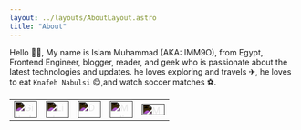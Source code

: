 ```yaml
---
layout: ../layouts/AboutLayout.astro
title: "About"
---
```


Hello 🙋‍♂️, My name is Islam Muhammad (AKA: IMM9O), from Egypt, Frontend Engineer, blogger, reader, and geek who is passionate about the latest technologies and updates.
he loves exploring and travels ✈, he loves to eat `Knafeh Nabulsi` 😋,and watch soccer matches ⚽.

<table align="center" border="0">
  <tr>
    <td>
      <a href="https://github.com/IMM9O" target="_blank"><img style="filter: invert(1);" src="https://unpkg.com/simple-icons@v4/icons/github.svg" alt="Github Profile" height="30" width="40" /></a>
    </td>
    <td>
      <a href="https://linkedin.com/in/islam-muhammad" target="_blank"><img style="filter: invert(1);" src="https://unpkg.com/simple-icons@v4/icons/linkedin.svg" alt="Linkedin Profile" height="30" width="40" /></a>
    </td>
    <td>
    <a href="https://dev.to/IMM9O" target="_blank"><img style="filter: invert(1);" src="https://unpkg.com/simple-icons@v4/icons/dev-dot-to.svg" alt="Dev Profile" height="30" width="40" /></a>
    </td>
    <td>
    <a href="https://IMM9O.medium.com" target="_blank"><img style="filter: invert(1);" src="https://unpkg.com/simple-icons@v4/icons/medium.svg" alt="Medium Profile" height="30" width="40" /></a>
    </td>
    <td>
    <a href="https://imm9o.github.io/rss.xml" target="_blank"><img style="filter: invert(1);" src="https://unpkg.com/simple-icons@v4/icons/rss.svg" alt="My Website Feed" height="20" width="40" /></a>
    </td>
  </tr>
</table>
